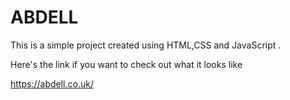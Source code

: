 # ABDELL
This is a simple project created using HTML,CSS and JavaScript .

Here's the link if you want to check out what it looks like 

https://abdell.co.uk/
